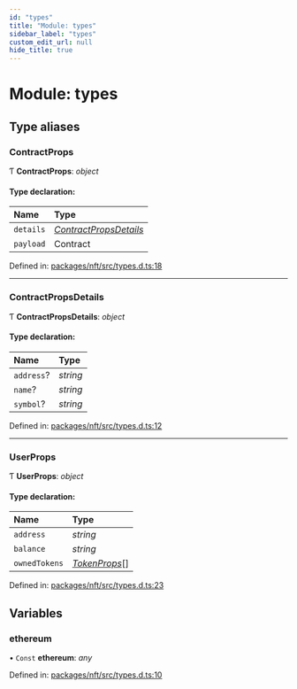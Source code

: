 ```yaml
---
id: "types"
title: "Module: types"
sidebar_label: "types"
custom_edit_url: null
hide_title: true
---
```


# Module: types

## Type aliases

### ContractProps

Ƭ **ContractProps**: *object*

#### Type declaration:

Name | Type |
:------ | :------ |
`details` | [*ContractPropsDetails*](types.md#contractpropsdetails) |
`payload` | Contract |

Defined in: [packages/nft/src/types.d.ts:18](https://github.com/xr3ngine/xr3ngine/blob/716a06460/packages/nft/src/types.d.ts#L18)

___

### ContractPropsDetails

Ƭ **ContractPropsDetails**: *object*

#### Type declaration:

Name | Type |
:------ | :------ |
`address`? | *string* |
`name`? | *string* |
`symbol`? | *string* |

Defined in: [packages/nft/src/types.d.ts:12](https://github.com/xr3ngine/xr3ngine/blob/716a06460/packages/nft/src/types.d.ts#L12)

___

### UserProps

Ƭ **UserProps**: *object*

#### Type declaration:

Name | Type |
:------ | :------ |
`address` | *string* |
`balance` | *string* |
`ownedTokens` | [*TokenProps*](components_token.md#tokenprops)[] |

Defined in: [packages/nft/src/types.d.ts:23](https://github.com/xr3ngine/xr3ngine/blob/716a06460/packages/nft/src/types.d.ts#L23)

## Variables

### ethereum

• `Const` **ethereum**: *any*

Defined in: [packages/nft/src/types.d.ts:10](https://github.com/xr3ngine/xr3ngine/blob/716a06460/packages/nft/src/types.d.ts#L10)
